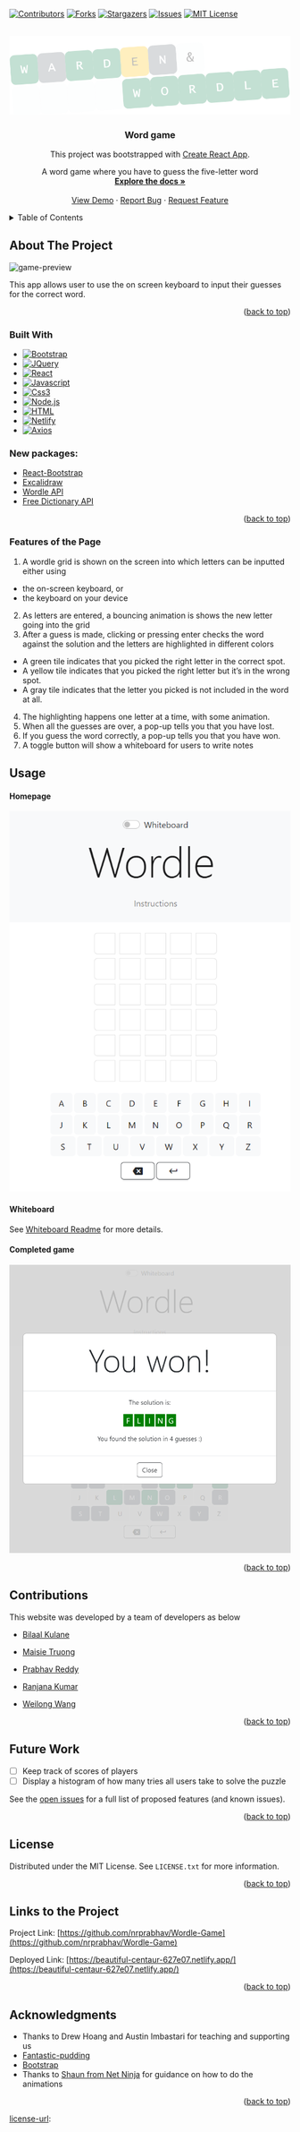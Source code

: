 
<a name="readme-top"></a>
[![Contributors][contributors-shield]][contributors-url] [![Forks][forks-shield]][forks-url] [![Stargazers][stars-shield]][stars-url] [![Issues][issues-shield]][issues-url] [![MIT License][license-shield]][license-url]



<!-- PROJECT LOGO -->
<br />
<div align="center">
  <a href="https://github.com/nrprabhav/game-player-project">
    <img src="/assets/game-logo.png" alt="Warden and wordle Logo">
  </a>

<h3 align="center">Word game</h3>

This project was bootstrapped with [Create React App](https://github.com/facebook/create-react-app).

  <p align="center">
    A word game where you have to guess the five-letter word
    <br />
    <a href="https://github.com/nrprabhav/Wordle-Game"><strong>Explore the docs »</strong></a>
    <br />
    <br />
    <a href="https://github.com/nrprabhav/Wordle-Game">View Demo</a>
    ·
    <a href="https://github.com/nrprabhav/Wordle-Game">Report Bug</a>
    ·
    <a href="https://github.com/nrprabhav/Wordle-Game">Request Feature</a>
  </p>
</div>



<!-- TABLE OF CONTENTS -->
<details>
  <summary>Table of Contents</summary>
  <ol>
    <li>
      <a href="#about-the-project">About The Project</a>
      <ul>
        <li><a href="#built-with">Built With</a></li>
      </ul>
    </li>
    <li><a href="#features-of-the-page">Features of the Page</a></li>
    <li><a href="#future-work">Future Work</a></li>
    <li><a href="#contributions">Contributions</a></li>
    <li><a href="#license">License</a></li>
    <li><a href="#contact">Contact</a></li>
    <li><a href="#acknowledgments">Acknowledgments</a></li>
  </ol>
</details>



<!-- ABOUT THE PROJECT -->
## About The Project

![game-preview](/assets/game-action.gif)

This app allows user to use the on screen keyboard to input their guesses for the correct word.

<p align="right">(<a href="#readme-top">back to top</a>)</p>



### Built With

* [![Bootstrap][Bootstrap.com]][Bootstrap-url]
* [![JQuery][JQuery.com]][JQuery-url]
* [![React][React.js]][React-url]
* [![Javascript][Javascript.com]][Javascript-url]
* [![Css3][Css3.com]][Css3-url]
* [![Node.js][Nodejs.com]][Nodejs-url]
* [![HTML][html.com]][html-url]
* [![Netlify][netlify-badge]][netlify]
* [![Axios][axios-badge]][axios]

### New packages:
* [React-Bootstrap](https://react-bootstrap.github.io/)
* [Excalidraw](https://excalidraw.com/)
* [Wordle API](https://wordle-answers-solutions.p.rapidapi.com/)
* [Free Dictionary API](https://dictionaryapi.dev/)

<p align="right">(<a href="#readme-top">back to top</a>)</p>


<!-- Features of the Page -->
### Features of the Page
1. A wordle grid is shown on the screen into which letters can be inputted either using
* the on-screen keyboard, or
* the keyboard on your device
2. As letters are entered, a bouncing animation is shows the new letter going into the grid
3. After a guess is made, clicking or pressing enter checks the word against the solution and the letters are highlighted in different colors
* A green tile indicates that you picked the right letter in the correct spot. 
* A yellow tile indicates that you picked the right letter but it’s in the wrong spot.
* A gray tile indicates that the letter you picked is not included in the word at all.
4. The highlighting happens one letter at a time, with some animation.
5. When all the guesses are over, a pop-up tells you that you have lost.
6. If you guess the word correctly, a pop-up tells you that you have won.
7. A toggle button will show a whiteboard for users to write notes

<!-- USAGE EXAMPLES -->
## Usage

#### Homepage

![homepage-screenshot](/assets/app-homepage.png)

#### Whiteboard

See [Whiteboard Readme](./src/components/Whiteboard/Whiteboard-README.md) for more details.

#### Completed game

![game-complete](/assets/game-complete.png)


<p align="right">(<a href="#readme-top">back to top</a>)</p>


<!-- CONTRIBUTING -->
## Contributions

This website was developed by a team of developers as below

- [Bilaal Kulane](https://github.com/bilaalgithub)
  
- [Maisie Truong](https://github.com/mtruong1995)
  
- [Prabhav Reddy](https://github.com/nrprabhav)
 
- [Ranjana Kumar](https://github.com/kumarranjana)
  
- [Weilong Wang](https://github.com/V7lanw)



<p align="right">(<a href="#readme-top">back to top</a>)</p>

<!-- ROADMAP -->
## Future Work

- [ ] Keep track of scores of players
- [ ] Display a histogram of how many tries all users take to solve the puzzle

See the [open issues](https://github.com/nrprabhav/game-player-project/issues) for a full list of proposed features (and known issues).

<p align="right">(<a href="#readme-top">back to top</a>)</p>


<!-- LICENSE -->
## License

Distributed under the MIT License. See `LICENSE.txt` for more information.

<p align="right">(<a href="#readme-top">back to top</a>)</p>



<!-- CONTACT -->
## Links to the Project

Project Link: [https://github.com/nrprabhav/Wordle-Game](https://github.com/nrprabhav/Wordle-Game)

Deployed Link: [https://beautiful-centaur-627e07.netlify.app/](https://beautiful-centaur-627e07.netlify.app/)

<p align="right">(<a href="#readme-top">back to top</a>)</p>



<!-- ACKNOWLEDGMENTS -->
## Acknowledgments

* Thanks to Drew Hoang and Austin Imbastari for teaching and supporting us
* [Fantastic-pudding](https://fantastic-pudding.vercel.app/)
* [Bootstrap](https://getbootstrap.com/)
* Thanks to [Shaun from Net Ninja](https://netninja.dev/) for guidance on how to do the animations

<p align="right">(<a href="#readme-top">back to top</a>)</p>



<!-- MARKDOWN LINKS & IMAGES -->
<!-- https://www.markdownguide.org/basic-syntax/#reference-style-links -->
[contributors-shield]: https://img.shields.io/github/contributors/nrprabhav/Wordle-Game.svg?style=for-the-badge
[contributors-url]: https://github.com/nrprabhav/Wordle-Game/graphs/contributors
[forks-shield]: https://img.shields.io/github/forks/nrprabhav/Wordle-Game.svg?style=for-the-badge
[forks-url]: https://github.com/nrprabhav/Wordle-Game/network/members
[stars-shield]: https://img.shields.io/github/stars/nrprabhav/Wordle-Game.svg?style=for-the-badge
[stars-url]: https://github.com/nrprabhav/Wordle-Game/stargazers
[issues-shield]: https://img.shields.io/github/issues/nrprabhav/Wordle-Game.svg?style=for-the-badge
[issues-url]: https://github.com/nrprabhav/Wordle-Game/issues
[license-shield]: https://img.shields.io/github/license/nrprabhav/Wordle-Game.svg?style=for-the-badge
[license-url]: https://github.com/nrprabhav/Wordle-Game/blob/master/LICENSE.txt
[linkedin-shield]: https://img.shields.io/badge/-LinkedIn-black.svg?style=for-the-badge&logo=linkedin&colorB=555
[linkedin-url]: https://linkedin.com/in/linkedin_username
[Next.js]: https://img.shields.io/badge/next.js-000000?style=for-the-badge&logo=nextdotjs&logoColor=white
[Next-url]: https://nextjs.org/
[React.js]: https://img.shields.io/badge/React-20232A?style=for-the-badge&logo=react&logoColor=61DAFB
[React-url]: https://reactjs.org/
[Vue.js]: https://img.shields.io/badge/Vue.js-35495E?style=for-the-badge&logo=vuedotjs&logoColor=4FC08D
[Vue-url]: https://vuejs.org/
[Angular.io]: https://img.shields.io/badge/CSS3-DD0031?style=for-the-badge&logo=css3&logoColor=white
[Angular-url]: https://angular.io/
[youtube.dev]: https://img.shields.io/badge/Youtube-4A4A55?style=for-the-badge&logo=youtube&logoColor=FF3E00
[youtube-url]: https://youtube.com/
[GiPhy.com]: https://img.shields.io/badge/GIPHY-FF2D20?style=for-the-badge&logo=giphy&logoColor=white
[GiPhy-url]: https://giphy.com/
[Bootstrap.com]: https://img.shields.io/badge/Bootstrap-563D7C?style=for-the-badge&logo=bootstrap&logoColor=white
[Bootstrap-url]: https://getbootstrap.com
[JQuery.com]: https://img.shields.io/badge/jQuery-0769AD?style=for-the-badge&logo=jquery&logoColor=white
[JQuery-url]: https://jquery.com 
[canva.com]:https://img.shields.io/badge/Canva-%2300C4CC.svg?style=for-the-badge&logo=Canva&logoColor=white
[canva-url]: https://www.canva.com/
[Nodejs.com]: https://img.shields.io/badge/Node.js-43853D?style=for-the-badge&logo=node.js&logoColor=white
[Nodejs-url]: https://nodejs.org/en
[Css3.com]: https://img.shields.io/badge/CSS3-1572B6?style=for-the-badge&logo=css3&logoColor=white
[Css3-url]: https://www.w3.org/Style/CSS/Overview.en.html
[Javascript.com]: https://img.shields.io/badge/JavaScript-323330?style=for-the-badge&logo=javascript&logoColor=F7DF1E
[Javascript-url]: https://www.javascript.com/
[html.com]: https://img.shields.io/badge/HTML-239120?style=for-the-badge&logo=html5&logoColor=white
[html-url]: https://html.com/
[netlify-badge]: https://img.shields.io/badge/-Netlify-orange?style=for-the-badge&logo=netlify&logoColor=white
[netlify]: https://app.netlify.com/sites/react-bootstrap/deploys
[axios-badge]: https://img.shields.io/badge/-Axios-orange?style=for-the-badge&logo=axios&logoColor=white
[axios]: https://www.axios.com
[license-url]: 